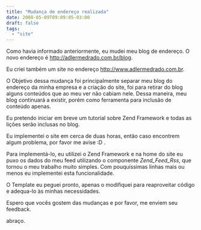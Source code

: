 ```yaml
---
title: "Mudança de endereço realizada"
date: 2008-05-09T09:09:05-03:00
draft: false
tags:
  - "site"
---
```


Como havia informado anteriormente, eu mudei meu blog de endereço. O novo endereço é http://adlermedrado.com.br/blog.

Eu criei também um site no endereço http://www.adlermedrado.com.br. 

O Objetivo dessa mudança foi principalmente separar
meu blog do endereço da minha empresa e a criação do site, foi para retirar do blog alguns conteúdos que ao meu ver não
cabiam nele. Dessa maneira, meu blog continuará a existir, porém como ferramenta para inclusão de conteúdo apenas.

Eu pretendo iniciar em breve um tutorial sobre Zend Framework e todas as lições serão inclusas no blog.

Eu implementei o site em cerca de duas horas, então caso encontrem algum problema, por favor me avise :D .

Para implementá-lo, eu utilizei o Zend Framework e na home do site eu puxo os dados do meu feed utilizando o
componente _Zend_Feed_Rss_, que tornou o meu trabalho muito simples. Com pouquíssimas linhas mais ou menos eu
implementei esta funcionalidade.

O Template eu peguei pronto, apenas o modifiquei para reaproveitar código e adequa-lo às minhas necessidades.

Espero que vocês gostem das mudanças e por favor, me enviem seu feedback.

abraço.

